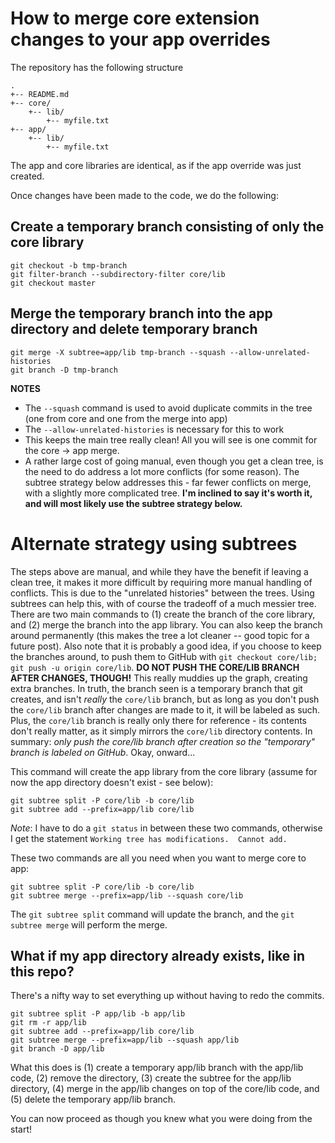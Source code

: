 # How to merge core extension changes to your app overrides

The repository has the following structure

```
.
+-- README.md
+-- core/
    +-- lib/
        +-- myfile.txt
+-- app/
    +-- lib/
        +-- myfile.txt
```

The app and core libraries are identical, as if the app override was just created.

Once changes have been made to the code, we do the following:

## Create a temporary branch consisting of only the core library

```shell
git checkout -b tmp-branch
git filter-branch --subdirectory-filter core/lib
git checkout master
```
## Merge the temporary branch into the app directory and delete temporary branch

```shell
git merge -X subtree=app/lib tmp-branch --squash --allow-unrelated-histories
git branch -D tmp-branch
```

**NOTES**

 * The `--squash` command is used to avoid duplicate commits in the tree (one from core and one from the merge into app)
 * The `--allow-unrelated-histories` is necessary for this to work
 * This keeps the main tree really clean!  All you will see is one commit for the core -> app merge.
 * A rather large cost of going manual, even though you get a clean tree, is the need to do address a lot more conflicts (for some reason).  The subtree strategy below addresses this - far fewer conflicts on merge, with a slightly more complicated tree.  **I'm inclined to say it's worth it, and will most likely use the subtree strategy below.**

# Alternate strategy using subtrees

The steps above are manual, and while they have the benefit if leaving a clean tree, it makes it more difficult by requiring more manual handling of conflicts.  This is due to the "unrelated histories" between the trees.  Using subtrees can help this, with of course the tradeoff of a much messier tree.  There are two main commands to (1) create the branch of the core library, and (2) merge the branch into the app library.  You can also keep the branch around permanently (this makes the tree a lot cleaner -- good topic for a future post).  Also note that it is probably a good idea, if you choose to keep the branches around, to push them to GitHub with `git checkout core/lib; git push -u origin core/lib`.  **DO NOT PUSH THE CORE/LIB BRANCH AFTER CHANGES, THOUGH!**  This really muddies up the graph, creating extra branches.  In truth, the branch seen is a temporary branch that git creates, and isn't *really* the `core/lib` branch, but as long as you don't push the `core/lib` branch after changes are made to it, it will be labeled as such.  Plus, the `core/lib` branch is really only there for reference - its contents don't really matter, as it simply mirrors the `core/lib` directory contents.  In summary: *only push the core/lib branch after creation so the "temporary" branch is labeled on GitHub*.  Okay, onward...

This command will create the app library from the core library (assume for now the app directory doesn't exist - see below):

```shell
git subtree split -P core/lib -b core/lib
git subtree add --prefix=app/lib core/lib
```

*Note*: I have to do a `git status` in between these two commands, otherwise I get the statement `Working tree has modifications.  Cannot add.`  <shrug>

These two commands are all you need when you want to merge core to app:
```shell
git subtree split -P core/lib -b core/lib
git subtree merge --prefix=app/lib --squash core/lib
```

The `git subtree split` command will update the branch, and the `git subtree merge` will perform the merge.

## What if my app directory already exists, like in this repo?

There's a nifty way to set everything up without having to redo the commits.  

```shell
git subtree split -P app/lib -b app/lib
git rm -r app/lib
git subtree add --prefix=app/lib core/lib
git subtree merge --prefix=app/lib --squash app/lib 
git branch -D app/lib
```

What this does is (1) create a temporary app/lib branch with the app/lib code, (2) remove the directory, (3) create the subtree for the app/lib directory, (4) merge in the app/lib changes on top of the core/lib code, and (5) delete the temporary app/lib branch.

You can now proceed as though you knew what you were doing from the start!
